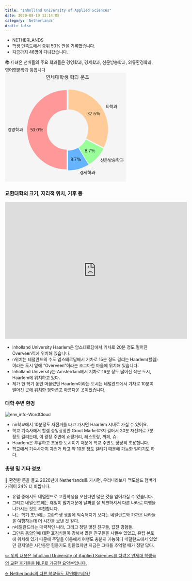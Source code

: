 ```yaml
---
title: "Inholland University of Applied Sciences"
date: 2020-08-19 13:14:08
category: 'Netherlands'
draft: false
---
```



* NETHERLANDS
* 학생 만족도에서 중위 50% 안을 기록했습니다.
* 지금까지 46명이 다녀갔습니다. 


📚 다녀온 선배들의 주요 학과들은 경영학과, 경제학과, 신문방송학과, 의류환경학과, 영어영문학과 등입니다
![department-info](../plots/NL000003.png)
### 교환대학의 크기, 지리적 위치, 기후 등
<iframe
width="600"
height="450"
frameborder="0" style="border:0"
src="https://www.google.com/maps/embed/v1/place?key=AIzaSyC9e1AME-pVmWC4hBpFdu5S4dKzyepa3HQ&q=Inholland+University+of+Applied+Sciences&center=52.0002,4.368867&zoom=14" allowfullscreen>
</iframe>

* Inholland University Haarlem은 암스테르담에서 기차로 20분 정도 떨어진 Overveen역에 위치해 있습니다.
* n위치는 네덜란드의 수도 암스테르담에서 기차로 15분 정도 걸리는 Haarlem(할렘) 이라는 도시 옆에 “Overveen”이라는 조그마한 마을에 위치해 있습니다.
* Inholland University는 Amsterdam에서 기차로 16분 정도 떨어진 작은 도시, Haarlem에 위치하고 있다.
* 제가 한 학기 동안 머물렀던 Haarlem이라는 도시는 네덜란드에서 기차로 10분여 떨어진 곳에 위치한 평화롭고 아름다운 곳이었습니다.


### 대학 주변 환경

![env_info-WordCloud](../univ_wordclouds_okt/env_info/NL000003_env_info_okt.png)

* nn학교에서 10분정도 자전거를 타고 가시면 Haarlem 시내로 가실 수 있어요.
* 학교 기숙사에서 할렘 중앙광장인 Groot Market까지 걸어서 20분 자전거로 7분 정도 걸리는데, 이 광장 주변에 쇼핑거리, 레스토랑, 까페, 슈.
* Haarlem은 부유하고 조용한 도시이기 때문에 학교 주변도 상당히 조용합니다.
* 학교에서 기숙사까지 자전거 타고 약 10분 정도 걸리기 때문에 가능한 일이기도 하다.


### 총평 및 기타 정보 

🍔 환전한 돈을 들고 2020년에 Netherlands로 가시면, 우리나라보다 맥도날드 햄버거 가격이 24% 더 비쌉니다.
* 유럽 중에서도 네덜란드로 교환학생을 오신다면 많은 것을 얻어가실 수 있습니다.
* 그리고 네덜란드에는 휴일이 많기때문에 날짜를 잘 체크하셔서 다른 나라로 여행을 나가시는 것도 추천합니다.
* 나는 학기 초반에는 교환학생 생활에 익숙해지기 보다는 네덜란드와 가까운 나라들을 여행하는데 더 시간을 보낸 것 같다.
* n네덜란드라는 매력적인 나라, 그리고 정말 멋진 친구들, 값진 경험들.
* 그만큼 동양인에 대한 호김심들이 강해서 많은 친구들을 사귈수 있었고, 유럽 본토에 위치해 있기 때문에 주말을 이용해서 여행도 충분히 가능하다 네덜란드에서 있었던 길지않은 시간동안 힘들기도 힘들었지만 지금은 그때를 추억할 때가 정말 많다.


[✏️ 위의 내용은 Inholland University of Applied Sciences를 다녀온 연세대 학생들의 교환 후기들을 NLP로 가공한 요약본입니다.](http://oia.yonsei.ac.kr/partner/expReport.asp?ucode=NL000003&bgbn=A)

[✈️ Netherlands의 다른 학교들도 확인해보세요!](https://yonsei-exchange.netlify.app/?category=Netherlands)
